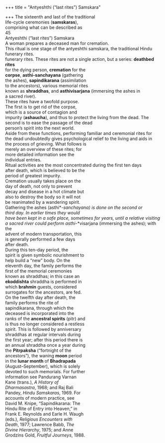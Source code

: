 +++
title = "Antyeshthi (“last rites”) Samskara"

+++
The sixteenth and last of the traditional  
life-cycle ceremonies (**samskaras**),  
comprising what can be described as  
45  
Antyeshthi (“last rites”) Samskara  
A woman prepares a deceased man for cremation.  
This ritual is one stage of the antyeshthi samskara, the traditional Hindu funerary rites.  
funerary rites. These rites are not a single action, but a series: **deathbed rites**  
for the dying person, **cremation** for the  
**corpse**, **asthi-sanchayana** (gathering  
the ashes), **sapindikarana** (assimilation  
to the ancestors), various memorial rites  
known as **shraddhas**, and **asthivisarjana** (immersing the ashes in  
a sacred river).  
These rites have a twofold purpose.  
The first is to get rid of the corpse,  
which is a source of contagion and  
impurity (**ashaucha**), and thus to protect the living from the dead. The second is to ease the passage of the dead  
person’s spirit into the next world.  
Aside from these functions, performing familiar and ceremonial rites for  
the dead undoubtedly gives psychological relief to the living and aids in  
the process of grieving. What follows is  
merely an overview of these rites; for  
more detailed information see the  
individual entries.  
Ritual activities are the most concentrated during the first ten days  
after death, which is believed to be the  
period of greatest impurity.  
Cremation usually takes place on the  
day of death, not only to prevent  
decay and disease in a hot climate but  
also to destroy the body so it will not  
be reanimated by a wandering spirit.  
Gathering the ashes (asthi*-*sanchayana) is done on the second or  
third day. In earlier times they would  
have been kept in a safe place, sometimes for years, until a relative visiting  
a sacred river could perform asthi*-*visarjana (immersing the ashes); with the  
advent of modern transportation, this  
is generally performed a few days  
after death.  
During this ten-day period, the  
spirit is given symbolic nourishment to  
help build a “new” body. On the  
eleventh day, the family performs the  
first of the memorial ceremonies  
known as shraddhas; in this case an  
**ekoddishta** shraddha is performed in  
which **brahmin** guests, considered  
surrogates for the ancestors, are fed.  
On the twelfth day after death, the  
family performs the rite of  
sapindikarana, through which the  
deceased is incorporated into the  
ranks of the **ancestral spirits** (pitr) and  
is thus no longer considered a restless  
spirit. This is followed by anniversary  
shraddhas at regular intervals during  
the first year; after this period there is  
an annual shraddha once a year during  
the **Pitrpaksha** (“fortnight of the  
ancestors”), the waning **moon** period  
in the **lunar month** of **Bhadrapada**  
(August–September), which is solely  
devoted to such memorials. For further  
information see Pandurang Varnan  
Kane (trans.), *A History of*  
*Dharmasastra*, 1968; and Raj Bali  
Pandey, *Hindu Samskaras*, 1969. For  
accounts of modern practice, see  
David M. Knipe, “Sapindikarana: The  
Hindu Rite of Entry into Heaven,” in  
Frank E. Reynolds and Earle H. Waugh  
(eds.), *Religious Encounters with*  
*Death*, 1977; Lawrence Babb, *The*  
*Divine Hierarchy*, 1975; and Anne  
Grodzins Gold, *Fruitful Journeys*, 1988.